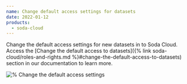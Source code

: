 ```yaml
---
name: Change default access settings for datasets
date: 2022-01-12
products:
  - soda-cloud
---
```


Change the default access settings for new datasets in to Soda Cloud. Access the [Change the default access to datasets]({% link soda-cloud/roles-and-rights.md %}#change-the-default-access-to-datasets) section in our documentation to learn more.

![% Change the default access settings](/assets/images/default-dataset-access-feature.gif)